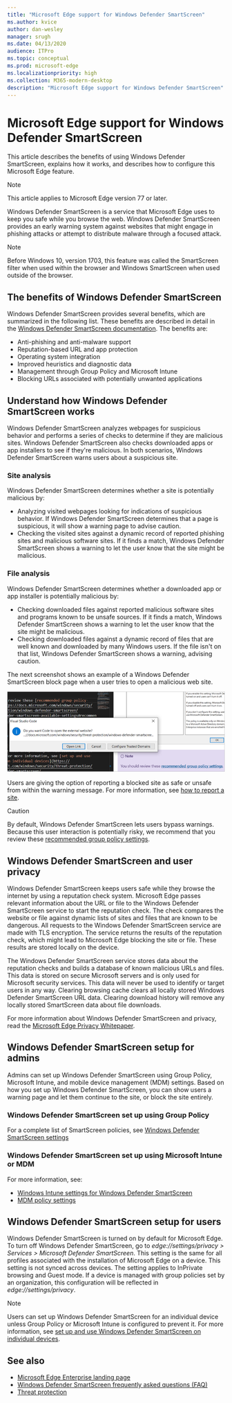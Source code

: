 ```yaml
---
title: "Microsoft Edge support for Windows Defender SmartScreen"
ms.author: kvice
author: dan-wesley
manager: srugh
ms.date: 04/13/2020
audience: ITPro
ms.topic: conceptual
ms.prod: microsoft-edge
ms.localizationpriority: high
ms.collection: M365-modern-desktop
description: "Microsoft Edge support for Windows Defender SmartScreen"
---
```


# Microsoft Edge support for Windows Defender SmartScreen

This article describes the benefits of using Windows Defender SmartScreen, explains how it works, and describes how to configure this Microsoft Edge feature.

> [!NOTE]
> This article applies to Microsoft Edge version 77 or later.

Windows Defender SmartScreen is a service that Microsoft Edge uses to keep you safe while you browse the web. Windows Defender SmartScreen provides an early warning system against websites that might engage in phishing attacks or attempt to distribute malware through a focused attack.

> [!NOTE]
> Before Windows 10, version 1703, this feature was called the SmartScreen filter when used within the browser and Windows SmartScreen when used outside of the browser.

## The benefits of Windows Defender SmartScreen

Windows Defender SmartScreen provides several benefits, which are summarized in the following list. These benefits are described in detail in the [Windows Defender SmartScreen documentation](https://docs.microsoft.com/windows/security/threat-protection/windows-defender-smartscreen/windows-defender-smartscreen-overview#benefits-of-windows-defender-smartscreen). The benefits are:

- Anti-phishing and anti-malware support
- Reputation-based URL and app protection
- Operating system integration
- Improved heuristics and diagnostic data
- Management through Group Policy and Microsoft Intune
- Blocking URLs associated with potentially unwanted applications

## Understand how Windows Defender SmartScreen works

Windows Defender SmartScreen analyzes webpages for suspicious behavior and performs a series of checks to determine if they are malicious sites. Windows Defender SmartScreen also checks downloaded apps or app installers to see if they're malicious. In both scenarios, Windows Defender SmartScreen warns users about a suspicious site.

### Site analysis

Windows Defender SmartScreen determines whether a site is potentially malicious by:

- Analyzing visited webpages looking for indications of suspicious behavior. If Windows Defender SmartScreen determines that a page is suspicious, it will show a warning page to advise caution.
- Checking the visited sites against a dynamic record of reported phishing sites and malicious software sites. If it finds a match, Windows Defender SmartScreen shows a warning to let the user know that the site might be malicious.

### File analysis

Windows Defender SmartScreen determines whether a downloaded app or app installer is potentially malicious by:

- Checking downloaded files against reported malicious software sites and programs known to be unsafe sources. If it finds a match, Windows Defender SmartScreen shows a warning to let the user know that the site might be malicious.
- Checking downloaded files against a dynamic record of files that are well known and downloaded by many Windows users. If the file isn't on that list, Windows Defender SmartScreen shows a warning, advising caution.

The next screenshot shows an example of a Windows Defender SmartScreen block page when a user tries to open a malicious web site.

![Windows Defender SmartScreen block page for a link to external site](media/microsoft-edge-security-smartscreen/microsoft-edge-smartscreen-warning.png)

Users are giving the option of reporting a blocked site as safe or unsafe from within the warning message. For more information, see [how to report a site](https://docs.microsoft.com/windows/security/threat-protection/windows-defender-smartscreen/windows-defender-smartscreen-set-individual-device#how-users-can-report-websites-as-safe-or-unsafe).

> [!CAUTION]
> By default, Windows Defender SmartScreen lets users bypass warnings. Because this user interaction is potentially risky, we recommend that you review these [recommended group policy settings](https://docs.microsoft.com/windows/security/threat-protection/windows-defender-smartscreen/windows-defender-smartscreen-available-settings#recommended-group-policy-and-mdm-settings-for-your-organization).

## Windows Defender SmartScreen and user privacy

Windows Defender SmartScreen keeps users safe while they browse the internet by using a reputation check system. Microsoft Edge passes relevant information about the URL or file to the Windows Defender SmartScreen service to start the reputation check. The check compares the website or file against dynamic lists of sites and files that are known to be dangerous. All requests to the Windows Defender SmartScreen service are made with TLS encryption. The service returns the results of the reputation check, which might lead to Microsoft Edge blocking the site or file. These results are stored locally on the device.

The Windows Defender SmartScreen service stores data about the reputation checks and builds a database of known malicious URLs and files. This data is stored on secure Microsoft servers and is only used for Microsoft security services. This data will never be used to identify or target users in any way. Clearing browsing cache clears all locally stored Windows Defender SmartScreen URL data. Clearing download history will remove any locally stored SmartScreen data about file downloads.

For more information about Windows Defender SmartScreen and privacy, read the [Microsoft Edge Privacy Whitepaper](https://docs.microsoft.com/microsoft-edge/privacy-whitepaper#smartscreen).

## Windows Defender SmartScreen setup for admins

Admins can set up Windows Defender SmartScreen using Group Policy, Microsoft Intune, and mobile device management (MDM) settings. Based on how you set up Windows Defender SmartScreen, you can show users a warning page and let them continue to the site, or block the site entirely.

### Windows Defender SmartScreen set up using Group Policy

For a complete list of SmartScreen policies, see
[Windows Defender SmartScreen settings](https://docs.microsoft.com/DeployEdge/microsoft-edge-policies#smartscreen-settings)

### Windows Defender SmartScreen set up using Microsoft Intune or MDM

For more information, see:

- [Windows Intune settings for Windows Defender SmartScreen](https://docs.microsoft.com/mem/intune/protect/endpoint-protection-windows-10#windows-defender-smartscreen-settings)
- [MDM policy settings](https://docs.microsoft.com/mem/intune/protect/endpoint-protection-windows-10#windows-defender-smartscreen-settings)

## Windows Defender SmartScreen setup for users

Windows Defender SmartScreen is turned on by default for Microsoft Edge. To turn off Windows Defender SmartScreen, go to *edge://settings/privacy > Services > Microsoft Defender SmartScreen*. This setting is the same for all profiles associated with the installation of Microsoft Edge on a device. This setting is not synced across devices. The setting applies to InPrivate browsing and Guest mode. If a device is managed with group policies set by an organization, this configuration will be reflected in *edge://settings/privacy*.

> [!NOTE]
> Users can set up Windows Defender SmartScreen for an individual device unless Group Policy or Microsoft Intune is configured to prevent it. For more information, see [set up and use Windows Defender SmartScreen on individual devices](https://docs.microsoft.com/windows/security/threat-protection/windows-defender-smartscreen/windows-defender-smartscreen-set-individual-device).

## See also

- [Microsoft Edge Enterprise landing page](https://aka.ms/EdgeEnterprise)
- [Windows Defender SmartScreen frequently asked questions (FAQ)](https://feedback.smartscreen.microsoft.com/smartscreenfaq.aspx)
- [Threat protection](https://docs.microsoft.com/windows/security/threat-protection/index)